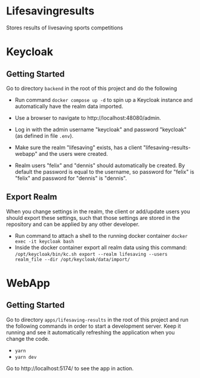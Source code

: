 # Lifesavingresults

Stores results of livesaving sports competitions

# Keycloak

## Getting Started

Go to directory `backend` in the root of this project and do the following

- Run command `docker compose up -d` to spin up a Keycloak instance and automatically have the realm data imported.
- Use a browser to navigate to http://localhost:48080/admin.
- Log in with the admin username "keycloak" and password "keycloak" (as defined in file `.env`).
- Make sure the realm "lifesaving" exists, has a client "lifesaving-results-webapp" and the users were created.

- Realm users "felix" and "dennis" should automatically be created. By default the password is equal to the username, so password for "felix" is "felix" and password for "dennis" is "dennis".

## Export Realm

When you change settings in the realm, the client or add/update users you should export these settings, such that those settings are stored in the repository and can be applied by any other developer.

- Run command to attach a shell to the running docker container `docker exec -it keycloak bash`
- Inside the docker container export all realm data using this command: `/opt/keycloak/bin/kc.sh export --realm lifesaving --users realm_file --dir /opt/keycloak/data/import/`

# WebApp

## Getting Started

Go to directory `apps/lifesaving-results` in the root of this project and run the following commands in order to start a development server. Keep it running and see it automatically refreshing the application when you change the code.

- `yarn`
- `yarn dev`

Go to http://localhost:5174/ to see the app in action.
